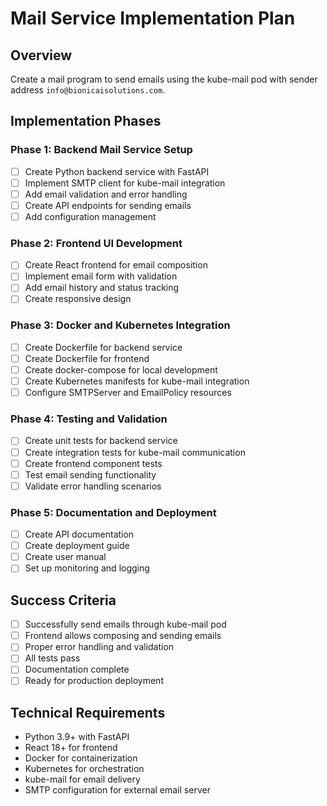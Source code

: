 # Mail Service Implementation Plan

## Overview
Create a mail program to send emails using the kube-mail pod with sender address `info@bionicaisolutions.com`.

## Implementation Phases

### Phase 1: Backend Mail Service Setup
- [ ] Create Python backend service with FastAPI
- [ ] Implement SMTP client for kube-mail integration
- [ ] Add email validation and error handling
- [ ] Create API endpoints for sending emails
- [ ] Add configuration management

### Phase 2: Frontend UI Development
- [ ] Create React frontend for email composition
- [ ] Implement email form with validation
- [ ] Add email history and status tracking
- [ ] Create responsive design

### Phase 3: Docker and Kubernetes Integration
- [ ] Create Dockerfile for backend service
- [ ] Create Dockerfile for frontend
- [ ] Create docker-compose for local development
- [ ] Create Kubernetes manifests for kube-mail integration
- [ ] Configure SMTPServer and EmailPolicy resources

### Phase 4: Testing and Validation
- [ ] Create unit tests for backend service
- [ ] Create integration tests for kube-mail communication
- [ ] Create frontend component tests
- [ ] Test email sending functionality
- [ ] Validate error handling scenarios

### Phase 5: Documentation and Deployment
- [ ] Create API documentation
- [ ] Create deployment guide
- [ ] Create user manual
- [ ] Set up monitoring and logging

## Success Criteria
- [ ] Successfully send emails through kube-mail pod
- [ ] Frontend allows composing and sending emails
- [ ] Proper error handling and validation
- [ ] All tests pass
- [ ] Documentation complete
- [ ] Ready for production deployment

## Technical Requirements
- Python 3.9+ with FastAPI
- React 18+ for frontend
- Docker for containerization
- Kubernetes for orchestration
- kube-mail for email delivery
- SMTP configuration for external email server
